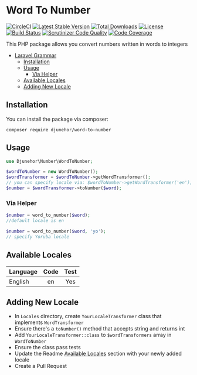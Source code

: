 # Word To Number
[![CircleCI](https://circleci.com/gh/djunehor/word-to-number.svg?style=svg)](https://circleci.com/gh/djunehor/word-to-number)
[![Latest Stable Version](https://poser.pugx.org/djunehor/word-to-number/v/stable)](https://packagist.org/packages/djunehor/word-to-number)
[![Total Downloads](https://poser.pugx.org/djunehor/word-to-number/downloads)](https://packagist.org/packages/djunehor/word-to-number)
[![License](https://poser.pugx.org/djunehor/laravel-sms/license)](https://packagist.org/packages/djunehor/laravel-sms)
[![Build Status](https://scrutinizer-ci.com/g/djunehor/word-to-number/badges/build.png?b=master)](https://scrutinizer-ci.com/g/djunehor/word-to-number/build-status/master)
[![Scrutinizer Code Quality](https://scrutinizer-ci.com/g/djunehor/word-to-number/badges/quality-score.png?b=master)](https://scrutinizer-ci.com/g/djunehor/word-to-number/?branch=master)
[![Code Coverage](https://scrutinizer-ci.com/g/djunehor/word-to-number/badges/coverage.png?b=master)](https://scrutinizer-ci.com/g/djunehor/word-to-number/?branch=master)

This PHP package allows you convert numbers written in words to integers

- [Laravel Grammar](#word-to-number)
    - [Installation](#installation)
    - [Usage](#usage)
        - [Via Helper](#via-helper)
    - [Available Locales](#available-locales)
    - [Adding New Locale](#adding-new-locale)

## Installation
You can install the package via composer:

```shell
composer require djunehor/word-to-number
```

## Usage
```php
use Djunehor\Number\WordToNumber;

$wordToNumber = new WordToNumber();
$wordTransformer = $wordToNumber->getWordTransformer();
// you can specify locale via: $wordToNumber->getWordTransformer('en');
$number = $wordTransformer->toNumber($word);
```

### Via Helper
```php
$number = word_to_number($word);
//default locale is en

$number = word_to_number($word, 'yo');
// specify Yoruba locale
```

## Available Locales
|Language|Code|Test|
|:--------- | :-----------------: | :------: |
|English|en|Yes|

## Adding New Locale
- In `Locales` directory, create `YourLocaleTransformer` class that implements `WordTransformer`
- Ensure there's a `toNumber()` method that accepts string and returns int
- Add `YourLocaleTransformer::class` to `$wordTransformers` array in `WordToNumber`
- Ensure the class pass tests
- Update the Readme [Available Locales](#available-locales) section with your newly added locale
- Create a Pull Request
